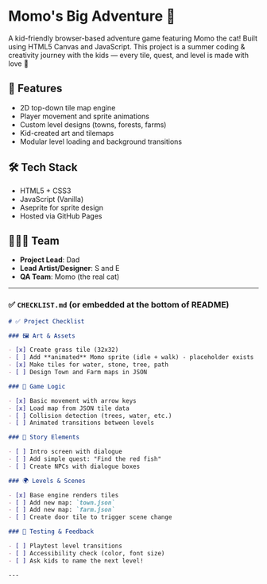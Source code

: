 # Momo's Big Adventure 🐾

A kid-friendly browser-based adventure game featuring Momo the cat! Built using HTML5 Canvas and JavaScript. This project is a summer coding & creativity journey with the kids — every tile, quest, and level is made with love 💛

## 🚀 Features

- 2D top-down tile map engine
- Player movement and sprite animations
- Custom level designs (towns, forests, farms)
- Kid-created art and tilemaps
- Modular level loading and background transitions


## 🛠️ Tech Stack

- HTML5 + CSS3
- JavaScript (Vanilla)
- Aseprite for sprite design
- Hosted via GitHub Pages

## 👩‍👧‍👦 Team

- **Project Lead**: Dad
- **Lead Artist/Designer**: S and E
- **QA Team**: Momo (the real cat)


---

### ✅ `CHECKLIST.md` (or embedded at the bottom of README)

```md
# ✅ Project Checklist

### 🖼️ Art & Assets

- [x] Create grass tile (32x32)
- [ ] Add **animated** Momo sprite (idle + walk) - placeholder exists
- [x] Make tiles for water, stone, tree, path
- [ ] Design Town and Farm maps in JSON

### 🧠 Game Logic

- [x] Basic movement with arrow keys
- [x] Load map from JSON tile data
- [ ] Collision detection (trees, water, etc.)
- [ ] Animated transitions between levels

### 💬 Story Elements

- [ ] Intro screen with dialogue
- [ ] Add simple quest: "Find the red fish"
- [ ] Create NPCs with dialogue boxes

### 🌍 Levels & Scenes

- [x] Base engine renders tiles
- [ ] Add new map: `town.json`
- [ ] Add new map: `farm.json`
- [ ] Create door tile to trigger scene change

### 🧪 Testing & Feedback

- [ ] Playtest level transitions
- [ ] Accessibility check (color, font size)
- [ ] Ask kids to name the next level!

---
